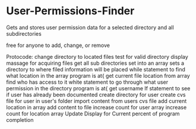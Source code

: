 # User-Permissions-Finder
Gets and stores user permission data for a selected directory and all subdirectories

free for anyone to add, change, or remove

Protocode:
change directory to located files
	test for valid directory
display massage for acquiring files
get all sub directories set into an array
sets a directory to where filed information will be placed
while statement to find what location in the array program is at{
	get current file location from array
	find who has access to it
	white statement to go through what user permission in the directory program is at{
		get username
		If statement to see if user has already been documented
			create directory for user
			create cvs file for user in user's folder
		import content from users cvs file
		add current location in array
		add content to file
		increase count for user array
increase count for location array
Update Display for Current percent of program completion